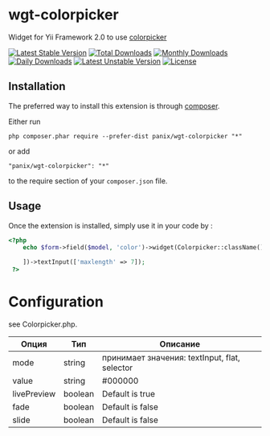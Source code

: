 wgt-colorpicker
===========
Widget for Yii Framework 2.0 to use [colorpicker](http://www.eyecon.ro/colorpicker/)

[![Latest Stable Version](https://poser.pugx.org/panix/wgt-colorpicker/v/stable)](https://packagist.org/packages/panix/wgt-colorpicker) [![Total Downloads](https://poser.pugx.org/panix/wgt-colorpicker/downloads)](https://packagist.org/packages/panix/wgt-colorpicker) [![Monthly Downloads](https://poser.pugx.org/panix/wgt-colorpicker/d/monthly)](https://packagist.org/packages/panix/wgt-colorpicker) [![Daily Downloads](https://poser.pugx.org/panix/wgt-colorpicker/d/daily)](https://packagist.org/packages/panix/wgt-colorpicker) [![Latest Unstable Version](https://poser.pugx.org/panix/wgt-colorpicker/v/unstable)](https://packagist.org/packages/panix/wgt-colorpicker) [![License](https://poser.pugx.org/panix/wgt-colorpicker/license)](https://packagist.org/packages/panix/wgt-colorpicker)

Installation
------------

The preferred way to install this extension is through [composer](http://getcomposer.org/download/).

Either run

```
php composer.phar require --prefer-dist panix/wgt-colorpicker "*"
```

or add

```
"panix/wgt-colorpicker": "*"
```

to the require section of your `composer.json` file.



Usage
-----

Once the extension is installed, simply use it in your code by :

```php
<?php
    echo $form->field($model, 'color')->widget(Colorpicker::className(), [

    ])->textInput(['maxlength' => 7]);
 ?>
```


# Configuration
see Colorpicker.php.


| Опция  | Тип | Описание |
| ------------- | ------------- | ------------- |
| mode | string | принимает значения: textInput, flat, selector |
| value | string | #000000 |
| livePreview | boolean | Default is true |
| fade | boolean | Default is false |
| slide | boolean | Default is false |